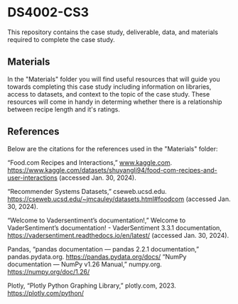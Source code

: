 # DS4002-CS3
This repository contains the case study, deliverable, data, and materials required to complete the case study.
## Materials
In the "Materials" folder you will find useful resources that will guide you towards completing this case study including information on libraries, access to datasets, and context to the topic of the case study. These resources will come in handy in determing whether there is a relationship between recipe length and it's ratings. 


## References
Below are the citations for the references used in the "Materials" folder:

“Food.com Recipes and Interactions,” www.kaggle.com. https://www.kaggle.com/datasets/shuyangli94/food-com-recipes-and-user-interactions
(accessed Jan. 30, 2024).

“Recommender Systems Datasets,” cseweb.ucsd.edu. https://cseweb.ucsd.edu/~jmcauley/datasets.html#foodcom
(accessed Jan. 30, 2024).

“Welcome to Vadersentiment’s documentation!,” Welcome to VaderSentiment’s
documentation! - VaderSentiment 3.3.1 documentation,
https://vadersentiment.readthedocs.io/en/latest/ (accessed Jan. 30, 2024).

Pandas, “pandas documentation — pandas 2.2.1 documentation,” pandas.pydata.org. https://pandas.pydata.org/docs/
“NumPy documentation — NumPy v1.26 Manual,” numpy.org. https://numpy.org/doc/1.26/

Plotly, “Plotly Python Graphing Library,” plotly.com, 2023. https://plotly.com/python/
